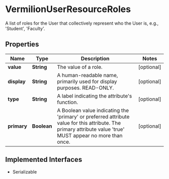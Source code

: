

# VermilionUserResourceRoles

A list of roles for the User that collectively represent who the User is, e.g., 'Student', 'Faculty'.

## Properties

Name | Type | Description | Notes
------------ | ------------- | ------------- | -------------
**value** | **String** | The value of a role. |  [optional]
**display** | **String** | A human-readable name, primarily used for display purposes. READ-ONLY. |  [optional]
**type** | **String** | A label indicating the attribute&#39;s function. |  [optional]
**primary** | **Boolean** | A Boolean value indicating the &#39;primary&#39; or preferred attribute value for this attribute.  The primary attribute value &#39;true&#39; MUST appear no more than once. |  [optional]


## Implemented Interfaces

* Serializable


